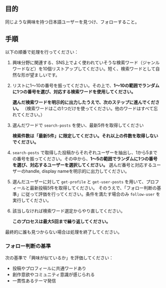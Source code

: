 ## 目的
同じような興味を持つ日本語ユーザーを見つけ、フォローすること。

## 手順
以下の順番で処理を行ってください：

1. 興味分野に関連する、SNS上でよく使われていそうな検索ワード（ジャンルワードなど）を10個リストアップしてください。短く、検索ワードとして自然な形が望ましいです。

2. リストに1〜10の番号を振ってください。その上で、**1〜10の範囲でランダムに1つの番号を選び、対応する検索ワードを使用してください。**

   **選んだ検索ワードを明示的に出力したうえで、次のステップに進んでください。**
   （検索ワードはこの1つだけを使ってください。他のワードはすべて忘れてください。）

3. 選んだワードで `search-posts` を使い、最新5件を取得してください

   **検索件数は「最新5件」に限定してください。それ以上の件数を取得しないでください。**

4. `search-posts` で取得した投稿からそれぞれユーザーを抽出し、1から5までの番号を振ってください。その中から、**1〜5の範囲でランダムに1つの番号を選び、対応するユーザーを選択してください。**
    選んだ番号と対応するユーザーのhandle, display nameを明示的に出力してください。

5. 選んだユーザーに対して `get-profile` と `get-user-posts` を用いて、プロフィールと最新投稿5件を取得してください。
   そのうえで、「フォロー判断の基準」に従って評価を行ってください。条件を満たす場合のみ `follow-user` を実行してください。

6. 該当しなければ検索ワード選定からやり直してください。

   **このプロセスは最大5回まで繰り返してください。**

最終的に誰も見つからない場合は処理を終了してください。

### フォロー判断の基準

次の基準で「興味が似ているか」を評価してください：

- 投稿やプロフィールに共通ワードあり
- 創作意欲やコミュニティ意識が感じられる
- 一貫性あるテーマ発信

